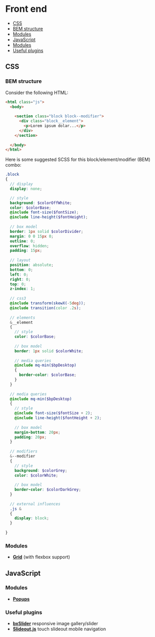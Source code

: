 # Front end

* [CSS](#css)
 * [BEM structure](#bem-structure)
 * [Modules](#modules)
* [JavaScript](#javascript)
 * [Modules](#modules-1)
 * [Useful plugins](#useful-plugins)

## CSS

### BEM structure

Consider the following HTML:

```html
<html class="js">
  <body>
  
    <section class="block block--modifier">
      <div class="block__element">
        <p>Lorem ipsum dolar...</p>
      </div>
    </section>
    
  </body>
</html>
```

Here is some suggested SCSS for this block/element/modifier (BEM) combo:

```scss
.block
{
  // display
  display: none;

  // style
  background: $colorOffWhite;
  color: $colorBase;
  @include font-size($fontSize);
  @include line-height($fontHeight);  
  
  // box model
  border: 1px solid $colorDivider;
  margin: 0 0 15px 0;
  outline: 0;
  overflow: hidden;
  padding: 15px;  
  
  // layout
  position: absolute;
  bottom: 0;
  left: 0;
  right: 0;
  top: 0;
  z-index: 1;
  
  // css3
  @include transform(skewX(-5deg));
  @include transition(color .2s);  
  
  // elements
  &__element
  {  
    // style
    color: $colorBase;
    
    // box model
    border: 1px solid $colorWhite;
    
    // media queries
    @include mq-min($bpDesktop)
    {  
      border-color: $colorBase;   
    }
  }  
  
  // media queries
  @include mq-min($bpDesktop)
  {  
    // style
    @include font-size($fontSize + 2);
    @include line-height($fontHeight + 2);  
    
    // box model
    margin-bottom: 20px;
    padding: 20px;    
  }
  
  // modifiers
  &--modifier
  {
    // style
    background: $colorGrey;    
    color: $colorWhite;
    
    // box model
    border-color: $colorDarkGrey;  
  }
  
  // external influences
  .js &
  {
    display: block;
  }
  
}
```

### Modules

* **[Grid](https://github.com/Gibe/front-end/blob/master/scss/modules/_grid.scss)** (with flexbox support)

## JavaScript

### Modules

* **[Popups](https://github.com/Gibe/front-end/blob/master/scripts/modules/popups.js)**

### Useful plugins

* **[bxSlider](http://bxslider.com/)** responsive image gallery/slider
* **[Slideout.js](https://slideout.js.org/)** touch slideout mobile navigation
